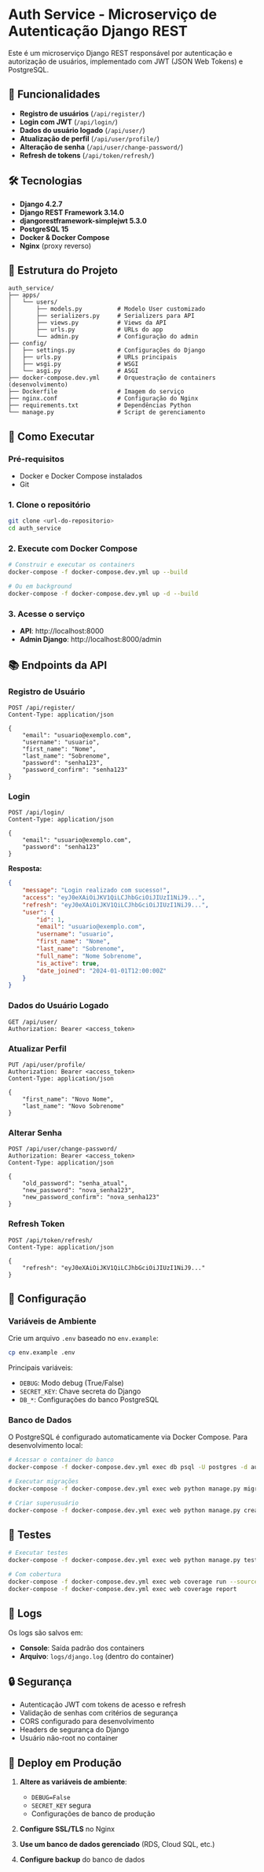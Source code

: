 # Auth Service - Microserviço de Autenticação Django REST

Este é um microserviço Django REST responsável por autenticação e autorização de usuários, implementado com JWT (JSON Web Tokens) e PostgreSQL.

## 🚀 Funcionalidades

- **Registro de usuários** (`/api/register/`)
- **Login com JWT** (`/api/login/`)
- **Dados do usuário logado** (`/api/user/`)
- **Atualização de perfil** (`/api/user/profile/`)
- **Alteração de senha** (`/api/user/change-password/`)
- **Refresh de tokens** (`/api/token/refresh/`)

## 🛠️ Tecnologias

- **Django 4.2.7**
- **Django REST Framework 3.14.0**
- **djangorestframework-simplejwt 5.3.0**
- **PostgreSQL 15**
- **Docker & Docker Compose**
- **Nginx** (proxy reverso)

## 📁 Estrutura do Projeto

```
auth_service/
├── apps/
│   └── users/
│       ├── models.py          # Modelo User customizado
│       ├── serializers.py     # Serializers para API
│       ├── views.py           # Views da API
│       ├── urls.py            # URLs do app
│       └── admin.py           # Configuração do admin
├── config/
│   ├── settings.py            # Configurações do Django
│   ├── urls.py                # URLs principais
│   ├── wsgi.py                # WSGI
│   └── asgi.py                # ASGI
├── docker-compose.dev.yml     # Orquestração de containers (desenvolvimento)
├── Dockerfile                 # Imagem do serviço
├── nginx.conf                 # Configuração do Nginx
├── requirements.txt           # Dependências Python
└── manage.py                  # Script de gerenciamento
```

## 🚀 Como Executar

### Pré-requisitos

- Docker e Docker Compose instalados
- Git

### 1. Clone o repositório

```bash
git clone <url-do-repositorio>
cd auth_service
```

### 2. Execute com Docker Compose

```bash
# Construir e executar os containers
docker-compose -f docker-compose.dev.yml up --build

# Ou em background
docker-compose -f docker-compose.dev.yml up -d --build
```

### 3. Acesse o serviço

- **API**: http://localhost:8000
- **Admin Django**: http://localhost:8000/admin

## 📚 Endpoints da API

### Registro de Usuário
```http
POST /api/register/
Content-Type: application/json

{
    "email": "usuario@exemplo.com",
    "username": "usuario",
    "first_name": "Nome",
    "last_name": "Sobrenome",
    "password": "senha123",
    "password_confirm": "senha123"
}
```

### Login
```http
POST /api/login/
Content-Type: application/json

{
    "email": "usuario@exemplo.com",
    "password": "senha123"
}
```

**Resposta:**
```json
{
    "message": "Login realizado com sucesso!",
    "access": "eyJ0eXAiOiJKV1QiLCJhbGciOiJIUzI1NiJ9...",
    "refresh": "eyJ0eXAiOiJKV1QiLCJhbGciOiJIUzI1NiJ9...",
    "user": {
        "id": 1,
        "email": "usuario@exemplo.com",
        "username": "usuario",
        "first_name": "Nome",
        "last_name": "Sobrenome",
        "full_name": "Nome Sobrenome",
        "is_active": true,
        "date_joined": "2024-01-01T12:00:00Z"
    }
}
```

### Dados do Usuário Logado
```http
GET /api/user/
Authorization: Bearer <access_token>
```

### Atualizar Perfil
```http
PUT /api/user/profile/
Authorization: Bearer <access_token>
Content-Type: application/json

{
    "first_name": "Novo Nome",
    "last_name": "Novo Sobrenome"
}
```

### Alterar Senha
```http
POST /api/user/change-password/
Authorization: Bearer <access_token>
Content-Type: application/json

{
    "old_password": "senha_atual",
    "new_password": "nova_senha123",
    "new_password_confirm": "nova_senha123"
}
```

### Refresh Token
```http
POST /api/token/refresh/
Content-Type: application/json

{
    "refresh": "eyJ0eXAiOiJKV1QiLCJhbGciOiJIUzI1NiJ9..."
}
```

## 🔧 Configuração

### Variáveis de Ambiente

Crie um arquivo `.env` baseado no `env.example`:

```bash
cp env.example .env
```

Principais variáveis:
- `DEBUG`: Modo debug (True/False)
- `SECRET_KEY`: Chave secreta do Django
- `DB_*`: Configurações do banco PostgreSQL

### Banco de Dados

O PostgreSQL é configurado automaticamente via Docker Compose. Para desenvolvimento local:

```bash
# Acessar o container do banco
docker-compose -f docker-compose.dev.yml exec db psql -U postgres -d auth_service

# Executar migrações
docker-compose -f docker-compose.dev.yml exec web python manage.py migrate

# Criar superusuário
docker-compose -f docker-compose.dev.yml exec web python manage.py createsuperuser
```

## 🧪 Testes

```bash
# Executar testes
docker-compose -f docker-compose.dev.yml exec web python manage.py test

# Com cobertura
docker-compose -f docker-compose.dev.yml exec web coverage run --source='.' manage.py test
docker-compose -f docker-compose.dev.yml exec web coverage report
```

## 📝 Logs

Os logs são salvos em:
- **Console**: Saída padrão dos containers
- **Arquivo**: `logs/django.log` (dentro do container)

## 🔒 Segurança

- Autenticação JWT com tokens de acesso e refresh
- Validação de senhas com critérios de segurança
- CORS configurado para desenvolvimento
- Headers de segurança do Django
- Usuário não-root no container

## 🚀 Deploy em Produção

1. **Altere as variáveis de ambiente**:
   - `DEBUG=False`
   - `SECRET_KEY` segura
   - Configurações de banco de produção

2. **Configure SSL/TLS** no Nginx

3. **Use um banco de dados gerenciado** (RDS, Cloud SQL, etc.)

4. **Configure backup** do banco de dados
